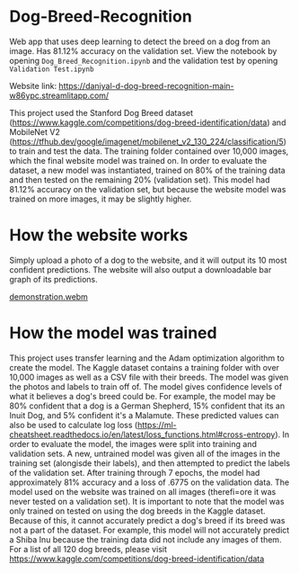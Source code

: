 # Dog-Breed-Recognition
Web app that uses deep learning to detect the breed on a dog from an image. Has 81.12% accuracy on the validation set. View the notebook by opening `Dog_Breed_Recognition.ipynb` and the validation test by opening `Validation Test.ipynb`

Website link: https://daniyal-d-dog-breed-recognition-main-w86ypc.streamlitapp.com/

This project used the Stanford Dog Breed dataset (https://www.kaggle.com/competitions/dog-breed-identification/data) and MobileNet V2 (https://tfhub.dev/google/imagenet/mobilenet_v2_130_224/classification/5) to train and test the data. The training folder contained over 10,000 images, which the final website model was trained on. In order to evaluate the dataset, a new model was instantiated, trained on 80% of the training data and then tested on the remaining 20% (validation set). This model had 81.12% accuracy on the validation set, but because the website model was trained on more images, it may be slightly higher.

# How the website works
Simply upload a photo of a dog to the website, and it will output its 10 most confident predictions. The website will also output a downloadable bar graph of its predictions.

[demonstration.webm](https://user-images.githubusercontent.com/31736868/180587221-9134f6da-d63b-4328-9c7c-aca8dd7998f5.webm)


# How the model was trained
This project uses transfer learning and the Adam optimization algorithm to create the model. The Kaggle dataset contains a training folder with over 10,000 images as well as a CSV file with their breeds. The model was given the photos and labels to train off of. The model gives confidence levels of what it believes a dog's breed could be. For example, the model may be 80% confident that a dog is a German Shepherd, 15% confident that its an Inuit Dog, and 5% confident it's a Malamute. These predicted values can also be used to calculate log loss (https://ml-cheatsheet.readthedocs.io/en/latest/loss_functions.html#cross-entropy). In order to evaluate the model, the images were split into training and validation sets. A new, untrained model was given all of the images in the training set (alongisde their labels), and then attempted to predict the labels of the validation set. After training through 7 epochs, the model had approximately 81% accuracy and a loss of .6775 on the validation data. The model used on the website was trained on all images (therefi=ore it was never tested on a validation set). It is important to note that the model was only trained on tested on using the dog breeds in the Kaggle dataset. Because of this, it cannot accurately predict a dog's breed if its breed was not a part of the dataset. For example, this model will not accurately predict a Shiba Inu because the training data did not include any images of them. For a list of all 120 dog breeds, please visit https://www.kaggle.com/competitions/dog-breed-identification/data

